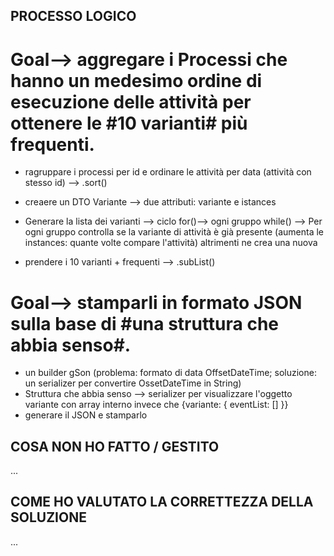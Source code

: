 ## PROCESSO LOGICO

# Goal--> aggregare i Processi che hanno un medesimo ordine di esecuzione delle attività per ottenere le #10 varianti# più frequenti.

- ragruppare i processi per id e ordinare le attività per data (attività con stesso id) --> .sort()
- creaere un DTO Variante --> due attributi: variante e istances
- Generare la lista dei varianti --> ciclo for()--> ogni gruppo
  while() --> Per ogni gruppo controlla se la variante di attività è già presente (aumenta le instances: quante volte compare l'attività) altrimenti ne crea una nuova

- prendere i 10 varianti + frequenti --> .subList()

# Goal--> stamparli in formato JSON sulla base di #una struttura che abbia senso#.

- un builder gSon
  (problema: formato di data OffsetDateTime; soluzione: un serializer per convertire OssetDateTime in String)
- Struttura che abbia senso --> serializer per visualizzare l'oggetto variante con array interno invece che {variante: { eventList: [] }}
- generare il JSON e stamparlo

## COSA NON HO FATTO / GESTITO

...

## COME HO VALUTATO LA CORRETTEZZA DELLA SOLUZIONE

...
